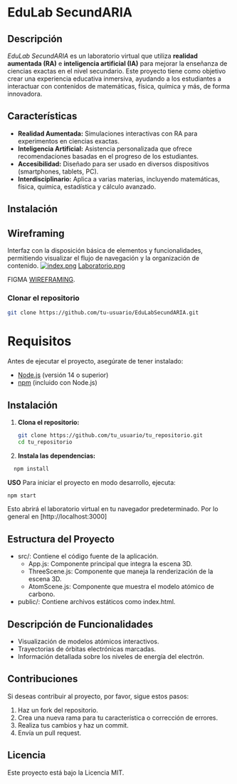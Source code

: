 # EduLab SecundARIA

## Descripción

_EduLab SecundARIA_ es un laboratorio virtual que utiliza **realidad aumentada (RA)** e **inteligencia artificial (IA)** para mejorar la enseñanza de ciencias exactas en el nivel secundario. Este proyecto tiene como objetivo crear una experiencia educativa inmersiva, ayudando a los estudiantes a interactuar con contenidos de matemáticas, física, química y más, de forma innovadora.

## Características

- **Realidad Aumentada:** Simulaciones interactivas con RA para experimentos en ciencias exactas.
- **Inteligencia Artificial:** Asistencia personalizada que ofrece recomendaciones basadas en el progreso de los estudiantes.
- **Accesibilidad:** Diseñado para ser usado en diversos dispositivos (smartphones, tablets, PC).
- **Interdisciplinario:** Aplica a varias materias, incluyendo matemáticas, física, química, estadística y cálculo avanzado.

## Instalación

## Wireframing

Interfaz con la disposición básica de elementos y funcionalidades, permitiendo visualizar el flujo de navegación y la organización de contenido.
[![index.png](https://i.postimg.cc/mDY7XNV9/index.png)](https://postimg.cc/473KncD4)
[Laboratorio.png](https://postimg.cc/grDCcz5g)


FIGMA [WIREFRAMING](https://www.figma.com/design/ShiY2umIUGWGlU9Bnhqs2n/Untitled?node-id=0-1&node-type=canvas&t=gG1rJaiKyHmqpoDA-0).



### Clonar el repositorio

```bash
git clone https://github.com/tu-usuario/EduLabSecundARIA.git
```


# Requisitos
Antes de ejecutar el proyecto, asegúrate de tener instalado:

- [Node.js](https://nodejs.org/) (versión 14 o superior)
- [npm](https://www.npmjs.com/) (incluido con Node.js)

## Instalación

1. **Clona el repositorio:**

   ```bash
   git clone https://github.com/tu_usuario/tu_repositorio.git
   cd tu_repositorio
   ```


2. **Instala las dependencias:**
```bash
  npm install
```
**USO**
Para iniciar el proyecto en modo desarrollo, ejecuta:
```bash
npm start
```

Esto abrirá el laboratorio virtual en tu navegador predeterminado. Por lo general en [http://localhost:3000]

## Estructura del Proyecto
- src/: Contiene el código fuente de la aplicación.
 	- App.js: Componente principal que integra la escena 3D.
 	- ThreeScene.js: Componente que maneja la renderización de la escena 3D.
	- AtomScene.js: Componente que muestra el modelo atómico de carbono.
- public/: Contiene archivos estáticos como index.html.
## Descripción de Funcionalidades
- Visualización de modelos atómicos interactivos.
- Trayectorias de órbitas electrónicas marcadas.
- Información detallada sobre los niveles de energía del electrón.

## Contribuciones
Si deseas contribuir al proyecto, por favor, sigue estos pasos:

1. Haz un fork del repositorio.
2. Crea una nueva rama para tu característica o corrección de errores.
3. Realiza tus cambios y haz un commit.
4. Envía un pull request.

## Licencia
Este proyecto está bajo la Licencia MIT.

